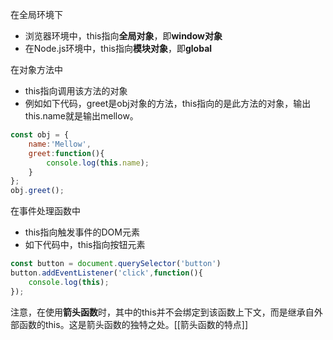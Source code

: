 在全局环境下
- 浏览器环境中，this指向**全局对象**，即**window对象**
- 在Node.js环境中，this指向**模块对象**，即**global**

在对象方法中
- this指向调用该方法的对象
- 例如如下代码，greet是obj对象的方法，this指向的是此方法的对象，输出this.name就是输出mellow。
```js
const obj = {
	name:'Mellow',
	greet:function(){
		console.log(this.name);
	}
};
obj.greet();
```

在事件处理函数中
- this指向触发事件的DOM元素
- 如下代码中，this指向按钮元素
```js
const button = document.querySelector('button')
button.addEventListener('click',function(){
	console.log(this);
});
```

注意，在使用**箭头函数**时，其中的this并不会绑定到该函数上下文，而是继承自外部函数的this。这是箭头函数的独特之处。[[箭头函数的特点]]